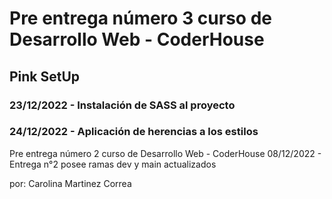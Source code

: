 # Pre entrega número 3 curso de Desarrollo Web - CoderHouse

## Pink SetUp

### 23/12/2022 - Instalación de SASS al proyecto
### 24/12/2022 - Aplicación de herencias a los estilos


Pre entrega número 2 curso de Desarrollo Web - CoderHouse
08/12/2022 - Entrega n°2 posee ramas dev y main actualizados

por: Carolina Martinez Correa